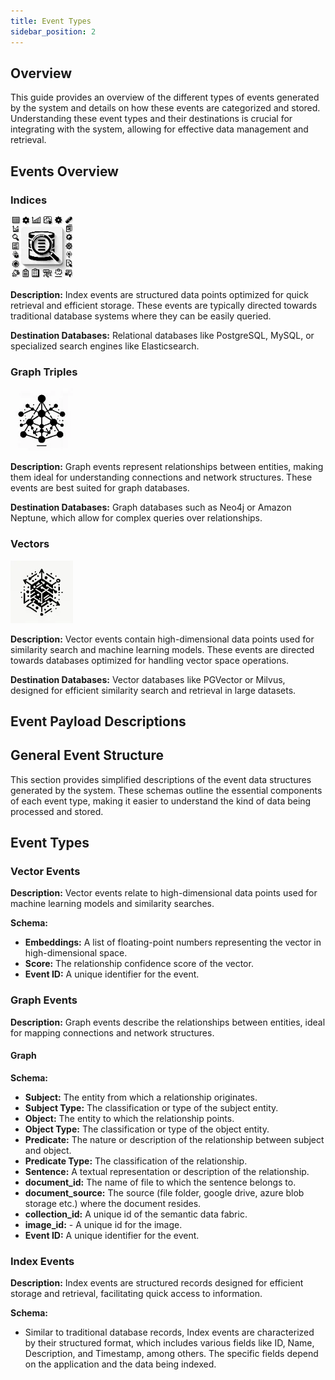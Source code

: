 ```yaml
---
title: Event Types
sidebar_position: 2
---
```


## Overview

This guide provides an overview of the different types of events generated by the system and details on how these events are categorized and stored. Understanding these event types and their destinations is crucial for integrating with the system, allowing for effective data management and retrieval.

## Events Overview

### Indices

![index](../assets/events/index.webp)

**Description:** Index events are structured data points optimized for quick retrieval and efficient storage. These events are typically directed towards traditional database systems where they can be easily queried.

**Destination Databases:** Relational databases like PostgreSQL, MySQL, or specialized search engines like Elasticsearch.

### Graph Triples

![graph](../assets/events/graph.webp)

**Description:** Graph events represent relationships between entities, making them ideal for understanding connections and network structures. These events are best suited for graph databases.

**Destination Databases:** Graph databases such as Neo4j or Amazon Neptune, which allow for complex queries over relationships.

### Vectors

![vector](../assets/events/vector.webp)

**Description:** Vector events contain high-dimensional data points used for similarity search and machine learning models. These events are directed towards databases optimized for handling vector space operations.

**Destination Databases:** Vector databases like PGVector or Milvus, designed for efficient similarity search and retrieval in large datasets.

## Event Payload Descriptions

## General Event Structure

This section provides simplified descriptions of the event data structures generated by the system. These schemas outline the essential components of each event type, making it easier to understand the kind of data being processed and stored.

## Event Types

### Vector Events

**Description:** Vector events relate to high-dimensional data points used for machine learning models and similarity searches.

**Schema:**

- **Embeddings:** A list of floating-point numbers representing the vector in high-dimensional space.
- **Score:** The relationship confidence score of the vector.
- **Event ID:** A unique identifier for the event.

### Graph Events
**Description:** Graph events describe the relationships between entities, ideal for mapping connections and network structures. 

#### Graph
**Schema:**
- **Subject:** The entity from which a relationship originates.
- **Subject Type:** The classification or type of the subject entity.
- **Object:** The entity to which the relationship points.
- **Object Type:** The classification or type of the object entity.
- **Predicate:** The nature or description of the relationship between subject and object.
- **Predicate Type:** The classification of the relationship.
- **Sentence:** A textual representation or description of the relationship.
- **document_id:** The name of file to which the sentence belongs to.
- **document_source:** The source (file folder, google drive, azure blob storage etc.) where the document resides.
- **collection_id:** A unique id of the semantic data fabric.
- **image_id:** - A unique id for the image. 
- **Event ID:** A unique identifier for the event.


### Index Events

**Description:** Index events are structured records designed for efficient storage and retrieval, facilitating quick access to information.

**Schema:**

- Similar to traditional database records, Index events are characterized by their structured format, which includes various fields like ID, Name, Description, and Timestamp, among others. The specific fields depend on the application and the data being indexed.
